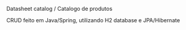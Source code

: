 Datasheet catalog / Catalogo de produtos

CRUD feito em Java/Spring, utilizando H2 database e JPA/Hibernate
